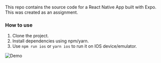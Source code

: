 This repo contains the source code for a React Native App built with Expo. This was created as an assignment. 

### How to use
1. Clone the project. 
2. Install dependencies using npm/yarn.
3. Use `npm run ios` or `yarn ios` to run it on IOS device/emulator.


![Demo](screenshot.gif)
